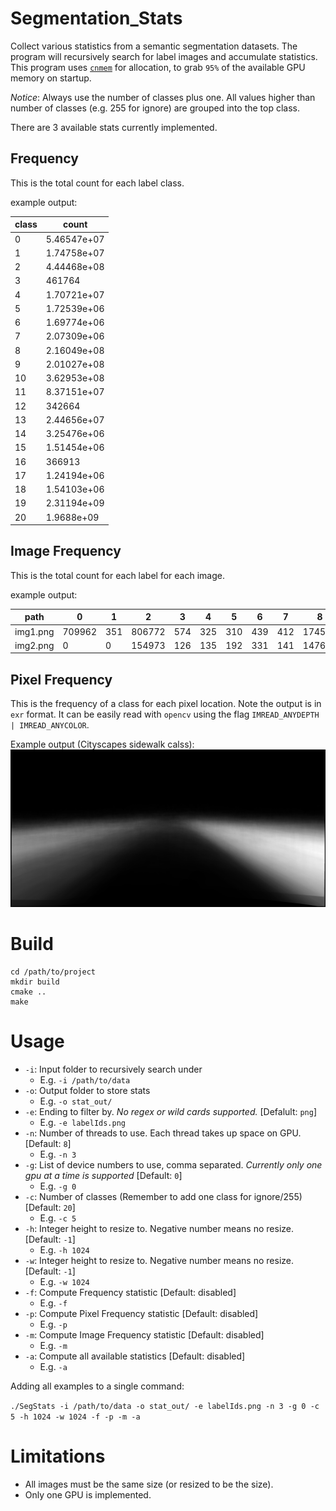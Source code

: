 # Segmentation_Stats
Collect various statistics from a semantic segmentation datasets. The program will recursively search for label images and accumulate statistics. This program uses [`cnmem`](https://github.com/NVIDIA/cnmem) for allocation, to grab `95%` of the available GPU memory on startup.

*Notice*: Always use the number of classes plus one. All values higher than number of classes (e.g. 255 for ignore) are grouped into the top class.

There are 3 available stats currently implemented.

## Frequency
This is the total count for each label class.

example output:

| class | count       | 
|-------|-------------| 
| 0     | 5.46547e+07 | 
| 1     | 1.74758e+07 | 
| 2     | 4.44468e+08 | 
| 3     | 461764      | 
| 4     | 1.70721e+07 | 
| 5     | 1.72539e+06 | 
| 6     | 1.69774e+06 | 
| 7     | 2.07309e+06 | 
| 8     | 2.16049e+08 | 
| 9     | 2.01027e+08 | 
| 10    | 3.62953e+08 | 
| 11    | 8.37151e+07 | 
| 12    | 342664      | 
| 13    | 2.44656e+07 | 
| 14    | 3.25476e+06 | 
| 15    | 1.51454e+06 | 
| 16    | 366913      | 
| 17    | 1.24194e+06 | 
| 18    | 1.54103e+06 | 
| 19    | 2.31194e+09 | 
| 20    | 1.9688e+09  | 


## Image Frequency
This is the total count for each label for each image.

example output:

| path     | 0      | 1   | 2      | 3   | 4   | 5   | 6   | 7     | 8      | 9   | 10     | 11  | 12  | 13    | 14  | 15 | 16  | 17  | 18  | 19          | 20          | 
|----------|--------|-----|--------|-----|-----|-----|-----|-------|--------|-----|--------|-----|-----|-------|-----|----|-----|-----|-----|-------------|-------------| 
| img1.png | 709962 | 351 | 806772 | 574 | 325 | 310 | 439 | 412   | 174552 | 510 | 214918 | 120 | 576 | 97949 | 51  | 44 | 81  | 72  | 62  | 9689        | 79383       | 
| img2.png | 0      | 0   | 154973 | 126 | 135 | 192 | 331 | 141   | 14764  | 119 | 85     | 90  | 96  | 327   | 161 | 68 | 114 | 133 | 120 | 1.27981e+06 | 645368      |

## Pixel Frequency
This is the frequency of a class for each pixel location. Note the output is in `exr` format. It can be easily read with `opencv` using the flag `IMREAD_ANYDEPTH | IMREAD_ANYCOLOR`.

Example output (Cityscapes sidewalk calss):
![Cityscapes sidewalk class](imgs/1.png)

# Build

```
cd /path/to/project
mkdir build
cmake ..
make
```

# Usage

- `-i`: Input folder to recursively search under
  - E.g. `-i /path/to/data`
- `-o`: Output folder to store stats
  - E.g. `-o stat_out/`
- `-e`: Ending to filter by. *No regex or wild cards supported.* [Defalult: `png`]
  - E.g. `-e labelIds.png`
- `-n`: Number of threads to use. Each thread takes up space on GPU. [Default: `8`]
  - E.g. `-n 3`
- `-g`: List of device numbers to use, comma separated. *Currently only one gpu at a time is supported* [Default: `0`]
  - E.g. `-g 0`
- `-c`: Number of classes (Remember to add one class for ignore/255) [Default: `20`]
  - E.g. `-c 5`
- `-h`: Integer height to resize to. Negative number means no resize. [Default: `-1`]
  - E.g. `-h 1024`
- `-w`: Integer height to resize to. Negative number means no resize. [Default: `-1`]
  - E.g. `-w 1024`
- `-f`: Compute Frequency statistic [Default: disabled]
  - E.g. `-f`
- `-p`: Compute Pixel Frequency statistic [Default: disabled]
  - E.g. `-p`
- `-m`: Compute Image Frequency statistic [Default: disabled]
  - E.g. `-m`
- `-a`: Compute all available statistics [Default: disabled]
  - E.g. `-a`

Adding all examples to a single command:

`./SegStats -i /path/to/data -o stat_out/ -e labelIds.png -n 3 -g 0 -c 5 -h 1024 -w 1024 -f -p -m -a`

# Limitations
- All images must be the same size (or resized to be the size).
- Only one GPU is implemented.